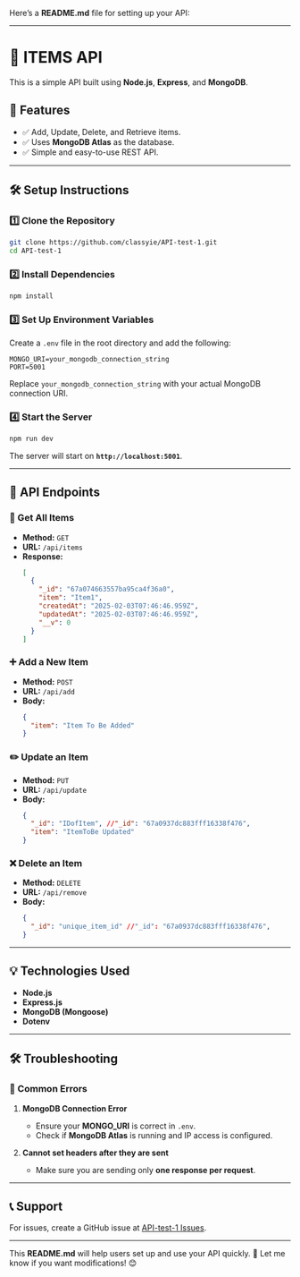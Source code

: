 Here’s a **README.md** file for setting up your API:

---

# 📌 **ITEMS API**

This is a simple API built using **Node.js**, **Express**, and **MongoDB**.

## 🚀 **Features**

- ✅ Add, Update, Delete, and Retrieve items.
- ✅ Uses **MongoDB Atlas** as the database.
- ✅ Simple and easy-to-use REST API.

---

## 🛠 **Setup Instructions**

### 1️⃣ **Clone the Repository**

```bash
git clone https://github.com/classyie/API-test-1.git
cd API-test-1
```

### 2️⃣ **Install Dependencies**

```bash
npm install
```

### 3️⃣ **Set Up Environment Variables**

Create a `.env` file in the root directory and add the following:

```
MONGO_URI=your_mongodb_connection_string
PORT=5001
```

Replace `your_mongodb_connection_string` with your actual MongoDB connection URI.

### 4️⃣ **Start the Server**

```bash
npm run dev
```

The server will start on **`http://localhost:5001`**.

---

## 📌 **API Endpoints**

### 📖 Get All Items

- **Method:** `GET`
- **URL:** `/api/items`
- **Response:**
  ```json
  [
    {
      "_id": "67a074663557ba95ca4f36a0",
      "item": "Item1",
      "createdAt": "2025-02-03T07:46:46.959Z",
      "updatedAt": "2025-02-03T07:46:46.959Z",
      "__v": 0
    }
  ]
  ```

### ➕ Add a New Item

- **Method:** `POST`
- **URL:** `/api/add`
- **Body:**
  ```json
  {
    "item": "Item To Be Added"
  }
  ```

### ✏️ Update an Item

- **Method:** `PUT`
- **URL:** `/api/update`
- **Body:**
  ```json
  {
    "_id": "IDofItem", //"_id": "67a0937dc883fff16338f476",
    "item": "ItemToBe Updated"
  }
  ```

### ❌ Delete an Item

- **Method:** `DELETE`
- **URL:** `/api/remove`
- **Body:**
  ```json
  {
    "_id": "unique_item_id" //"_id": "67a0937dc883fff16338f476",
  }
  ```

---

## 💡 **Technologies Used**

- **Node.js**
- **Express.js**
- **MongoDB (Mongoose)**
- **Dotenv**

---

## 🛠 **Troubleshooting**

### 🚨 Common Errors

1. **MongoDB Connection Error**

   - Ensure your **MONGO_URI** is correct in `.env`.
   - Check if **MongoDB Atlas** is running and IP access is configured.

2. **Cannot set headers after they are sent**
   - Make sure you are sending only **one response per request**.

---

## 📞 **Support**

For issues, create a GitHub issue at [API-test-1 Issues](https://github.com/classyie/API-test-1/issues).

---

This **README.md** will help users set up and use your API quickly. 🚀 Let me know if you want modifications! 😊
